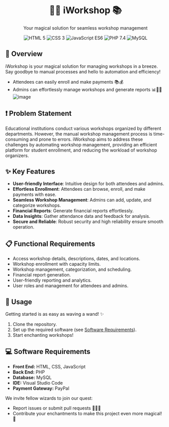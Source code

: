 
<!-- Project Title -->
<h1 align="center">🧙‍♂️ iWorkshop 📚</h1>




<!-- Project Description -->
<p align="center">Your magical solution for seamless workshop management</p>

<!-- Shields -->
<p align="center">
  <img src="https://img.shields.io/badge/HTML-5-red" alt="HTML 5">
  <img src="https://img.shields.io/badge/CSS-3-blue" alt="CSS 3">
  <img src="https://img.shields.io/badge/JS-EcmaScript6-yellow" alt="JavaScript ES6">
  <img src="https://img.shields.io/badge/PHP-7.4-green" alt="PHP 7.4">
  <img src="https://img.shields.io/badge/Database-MySQL-blue" alt="MySQL">
</p>

<!-- Project Overview -->
## 🌟 Overview

iWorkshop is your magical solution for managing workshops in a breeze. Say goodbye to manual processes and hello to automation and efficiency!

- Attendees can easily enroll and make payments 📚💰
- Admins can effortlessly manage workshops and generate reports 📊🧙‍♀️
  ![image](https://github.com/chandravamsy25/workshop_managemenet/assets/90548992/ffa5c7ed-a57e-4f07-b182-7318fdb2c978)


<!-- Problem Statement -->
## ❗ Problem Statement

Educational institutions conduct various workshops organized by different departments. However, the manual workshop management process is time-consuming and prone to errors. iWorkshop aims to address these challenges by automating workshop management, providing an efficient platform for student enrollment, and reducing the workload of workshop organizers.

<!-- Project Features -->
## ✨ Key Features

- **User-friendly Interface**: Intuitive design for both attendees and admins.
- **Effortless Enrollment**: Attendees can browse, enroll, and make payments with ease.
- **Seamless Workshop Management**: Admins can add, update, and categorize workshops.
- **Financial Reports**: Generate financial reports effortlessly.
- **Data Insights**: Gather attendance data and feedback for analysis.
- **Secure and Reliable**: Robust security and high reliability ensure smooth operation.

<!-- Functional Requirements -->
## 📋 Functional Requirements

- Access workshop details, descriptions, dates, and locations.
- Workshop enrollment with capacity limits.
- Workshop management, categorization, and scheduling.
- Financial report generation.
- User-friendly reporting and analytics.
- User roles and management for attendees and admins.

<!-- Project Usage -->
## 💼 Usage

Getting started is as easy as waving a wand! ✨

1. Clone the repository.
2. Set up the required software (see [Software Requirements](#-software-requirements)).
3. Start enchanting workshops!

<!-- Software Requirements -->
## 💻 Software Requirements

- **Front End:** HTML, CSS, JavaScript
- **Back End:** PHP
- **Database:** MySQL
- **IDE:** Visual Studio Code
- **Payment Gateway:** PayPal


We invite fellow wizards to join our quest:

- Report issues or submit pull requests 🐛🧙‍♂️
- Contribute your enchantments to make this project even more magical! 🌟
</p>
